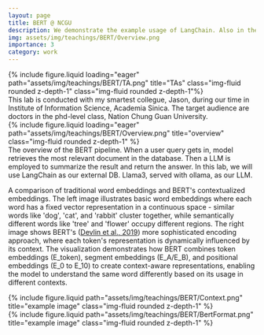 ```yaml
---
layout: page
title: BERT @ NCGU
description: We demonstrate the example usage of LangChain. Also in the labatory section, students are assigned to improve the embedding model.
img: assets/img/teachings/BERT/Overview.png
importance: 3
category: work
---
```


<style>
.zoom-overlay {
  position: fixed;
  top: 50%;
  left: 50%;
  transform: translate(-50%, -50%);
  width: 80%;
  height: 80%;
  background: rgba(0, 0, 0, 0);
  z-index: 1000;
  display: flex;
  justify-content: center;
  align-items: center;
  opacity: 0;
  visibility: hidden;
  transition: opacity 0.3s ease, visibility 0.3s;
  pointer-events: none;
}

.zoom-overlay img {
  max-width: 100%;
  max-height: 100%;
  object-fit: contain;
  transform: scale(0.9);
  transition: transform 0.3s ease;
}

.zoom-container:hover + .zoom-overlay,
.zoom-overlay:hover {
  opacity: 1;
  visibility: visible;
}

.zoom-container:hover + .zoom-overlay img,
.zoom-overlay:hover img {
  transform: scale(1);
}
</style>

<!-- Add this right before your closing body tag -->
<script>
document.addEventListener('DOMContentLoaded', function() {
  function setupZoomImages() {
    const images = document.querySelectorAll('.img-fluid:not(.zoom-ready)');
    
    images.forEach(img => {
      // Mark image as processed
      img.classList.add('zoom-ready');
      
      // Create wrapper structure
      const wrapper = document.createElement('div');
      wrapper.style.position = 'relative';
      
      // Create container
      const container = document.createElement('div');
      container.className = 'zoom-container';
      
      // Create overlay
      const overlay = document.createElement('div');
      overlay.className = 'zoom-overlay';
      const zoomImg = document.createElement('img');
      zoomImg.src = img.src;
      overlay.appendChild(zoomImg);
      
      // Setup DOM structure
      const originalParent = img.parentNode;
      originalParent.insertBefore(wrapper, img);
      container.appendChild(img);
      wrapper.appendChild(container);
      wrapper.appendChild(overlay);
    });
  }

  // Setup initial images
  setupZoomImages();

  // Setup mutation observer for dynamically added images
  const observer = new MutationObserver(function(mutations) {
    mutations.forEach(function(mutation) {
      if (mutation.addedNodes.length) {
        setupZoomImages();
      }
    });
  });

  observer.observe(document.body, {
    childList: true,
    subtree: true
  });
});
</script>

<div class="row">
    <div class="col-sm mt-3 mt-md-0">
        {% include figure.liquid loading="eager" path="assets/img/teachings/BERT/TA.png" title="TAs" class="img-fluid rounded z-depth-1" class="img-fluid rounded z-depth-1"%}
    </div>
</div>
<div class="caption">
    This lab is conducted with my smartest collegue, Jason, during our time in Institute of Information Science, Academia Sinica. The target audience are doctors in the phd-level class, Nation Chung Guan University.
</div>
<div class="row">
    <div class="col-sm mt-3 mt-md-0">
        {% include figure.liquid loading="eager" path="assets/img/teachings/BERT/Overview.png" title="overview" class="img-fluid rounded z-depth-1" %}
    </div>
</div>
<div class="caption">
    The overview of the BERT pipeline. When a user query gets in, model retrieves the most relevant document in the database. Then a LLM is employed to summarize the result and return the answer. In this lab, we will use LangChain as our external DB. Llama3, served with ollama, as our LLM.
</div>

A comparison of traditional word embeddings and BERT's contextualized embeddings. The left image illustrates basic word embeddings where each word has a fixed vector representation in a continuous space - similar words like 'dog', 'cat', and 'rabbit' cluster together, while semantically different words like 'tree' and 'flower' occupy different regions. The right image shows BERT's (<a href="https://arxiv.org/abs/1810.04805">Devlin et al., 2019</a>) more sophisticated encoding approach, where each token's representation is dynamically influenced by its context. The visualization demonstrates how BERT combines token embeddings (E_token), segment embeddings (E_A/E_B), and positional embeddings (E_0 to E_10) to create context-aware representations, enabling the model to understand the same word differently based on its usage in different contexts.

<div class="row justify-content-sm-center">
    <div class="col-sm mt-3 mt-md-0">
        {% include figure.liquid path="assets/img/teachings/BERT/Context.png" title="example image" class="img-fluid rounded z-depth-1" %}
    </div>
    <div class="col-sm mt-3 mt-md-0">
        {% include figure.liquid path="assets/img/teachings/BERT/BertFormat.png" title="example image" class="img-fluid rounded z-depth-1" %}
    </div>
</div>

<!-- Make the embedding model yourself!

<div class="row justify-content-sm-center">
    <div class="col-sm mt-3 mt-md-0">
        {% include figure.liquid path="assets/img/teachings/BERT/pytorch1.png" title="example image" class="img-fluid rounded z-depth-1" %}
    </div>
    <div class="col-sm mt-3 mt-md-0">
        {% include figure.liquid path="assets/img/teachings/BERT/pytorch2.png" title="example image" class="img-fluid rounded z-depth-1" %}
    </div>
</div> -->




